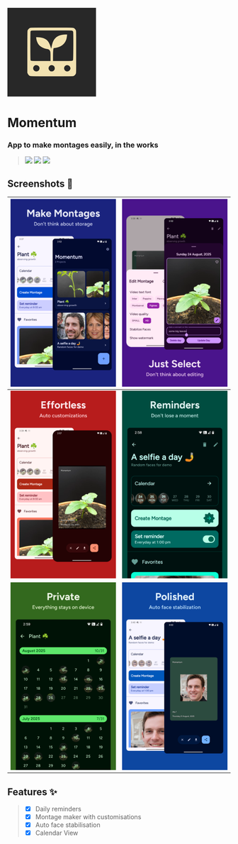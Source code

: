 ![](fastlane/metadata/android/en-US/images/icon200x200.png)

# Momentum

### App to make montages easily, in the works

> [<img src="https://ziadoua.github.io/m3-Markdown-Badges/badges/Android/android2.svg">]()
> [<img src="https://ziadoua.github.io/m3-Markdown-Badges/badges/AndroidStudio/androidstudio3.svg">]()
> [<img src="https://ziadoua.github.io/m3-Markdown-Badges/badges/Kotlin/kotlin1.svg">]()

## Screenshots 📱

| ![Image 1](fastlane/metadata/android/en-US/images/phoneScreenshots/1.png) | ![Image 2](fastlane/metadata/android/en-US/images/phoneScreenshots/2.png) |
|:-------------------------------------------------------------------------:|:-------------------------------------------------------------------------:|
| ![Image 3](fastlane/metadata/android/en-US/images/phoneScreenshots/3.png) | ![Image 4](fastlane/metadata/android/en-US/images/phoneScreenshots/4.png) |
| ![Image 5](fastlane/metadata/android/en-US/images/phoneScreenshots/5.png) | ![Image 6](fastlane/metadata/android/en-US/images/phoneScreenshots/6.png) |

## Features ✨

> - [x] Daily reminders
>- [x] Montage maker with customisations
>- [x] Auto face stabilisation
>- [x] Calendar View
